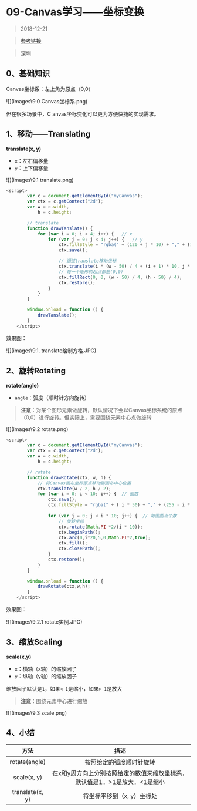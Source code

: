 #    09-Canvas学习——坐标变换

> 2018-12-21

> [参考链接](https://www.w3cplus.com/canvas/transformation-coordinates.html)

> 深圳

## 0、基础知识

Canvas坐标系：左上角为原点（0,0）

![](images\9.0 Canvas坐标系.png)

但在很多场景中，C	anvas坐标变化可以更为方便快捷的实现需求。

## 1、移动——Translating

**translate(x, y)**

- `x`：左右偏移量
- `y`：上下偏移量

![](images\9.1 translate.png)

```js
<script>
        var c = document.getElementById("myCanvas");
        var ctx = c.getContext("2d");
        var w = c.width,
            h = c.height;

        // translate
        function drawTanslate() {
            for (var i = 0; i < 4; i++) {   // x
                for (var j = 0; j < 4; j++) {   // y
                    ctx.fillStyle = "rgba(" + (120 + j * 10) + "," + (185 - i * 10) + "," + (10 + j * 3) + ",1)";
                    ctx.save();

                    // 通过translate移动坐标
                    ctx.translate(i * (w - 50) / 4 + (i + 1) * 10, j * (h - 50) / 4 + (j + 1) * 10);
                    // 每一个矩形的起点都是(0,0)
                    ctx.fillRect(0, 0, (w - 50) / 4, (h - 50) / 4);
                    ctx.restore();
                }
            }
        }

        window.onload = function () {
            drawTanslate();
        }
    </script>
```

效果图：

![](images\9.1. translate绘制方格.JPG)

## 2、旋转Rotating

**rotate(angle)**

- `angle`：弧度（顺时针方向旋转）

> **注意**：对某个图形元素做旋转，默认情况下会以Canvas坐标系统的原点（0,0）进行旋转。但实际上，需要围绕元素中心点做旋转

![](images\9.2 rotate.png)

```js
<script>
        var c = document.getElementById("myCanvas");
        var ctx = c.getContext("2d");
        var w = c.width,
            h = c.height;

        // rotate
        function drawRotate(ctx, w, h) {
            // 将Canvas画布坐标原点移动到画布中心位置
            ctx.translate(w / 2, h / 2);
            for (var i = 0; i < 10; i++) {  // 圈数
                ctx.save();
                ctx.fillStyle = "rgba(" + ( i * 50) + "," + (255 - i * 50) + ",255)";
                
                for (var j = 0; j < i * 10; j++) {  // 每圈圆点个数
                    // 旋转坐标
                    ctx.rotate(Math.PI *2/(i * 10));
                    ctx.beginPath();
                    ctx.arc(0,i*20,5,0,Math.PI*2,true);
                    ctx.fill();
                    ctx.closePath();
                }
                ctx.restore();
            }
        }

        window.onload = function () {
            drawRotate(ctx,w,h);
        }
    </script>
```

效果图：

![](images\9.2.1 rotate实例.JPG)

## 3、缩放Scaling

**scale(x,y)**

- `x`：横轴（x轴）的缩放因子
- `y`：纵轴（y轴）的缩放因子

缩放因子默认是`1`，如果`< 1`是缩小，如果`> 1`是放大

> **注意**：围绕元素中心进行缩放

![](images\9.3 scale.png)



## 4、小结

|      方法       |                             描述                             |
| :-------------: | :----------------------------------------------------------: |
|  rotate(angle)  |                   按照给定的弧度顺时针旋转                   |
|   scale(x, y)   | 在x和y周方向上分别按照给定的数值来缩放坐标系，默认值是1，>1是放大，<1是缩小 |
| translate(x, y) |                  将坐标平移到（x, y）坐标处                  |

